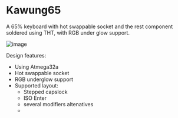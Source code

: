 # Kawung65
A 65% keyboard with hot swappable socket and the rest component soldered using THT, with RGB under glow support.

![image](https://user-images.githubusercontent.com/72374465/155692957-9cb3b82f-adf3-48db-9e58-34f704a0f117.png)

Design features:
* Using Atmega32a
* Hot swappable socket
* RGB underglow support
* Supported layout:
  * Stepped capslock
  * ISO Enter
  * several modifiers altenatives
  * 
